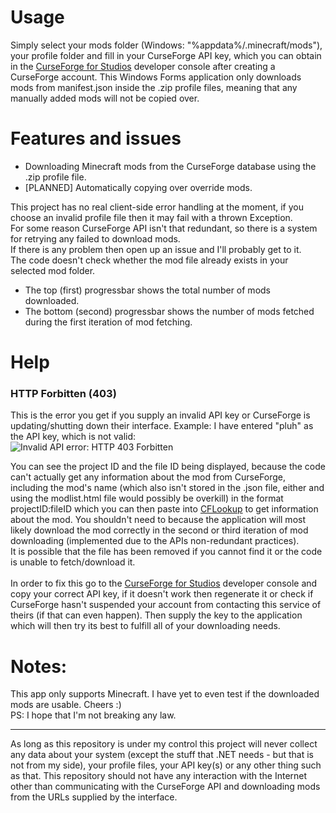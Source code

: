 # Usage
Simply select your mods folder (Windows: "%appdata%/.minecraft/mods"), your profile folder and fill in your CurseForge API key, which you can obtain in the [CurseForge for Studios](https://console.curseforge.com/#/api-keys) developer console after creating a CurseForge account.
This Windows Forms application only downloads mods from manifest.json inside the .zip profile files, meaning that any manually added mods will not be copied over.

# Features and issues
- Downloading Minecraft mods from the CurseForge database using the .zip profile file.
- [PLANNED] Automatically copying over override mods.

This project has no real client-side error handling at the moment, if you choose an invalid profile file then it may fail with a thrown Exception.\
For some reason CurseForge API isn't that redundant, so there is a system for retrying any failed to download mods.\
If there is any problem then open up an issue and I'll probably get to it.\
The code doesn't check whether the mod file already exists in your selected mod folder.

- The top (first) progressbar shows the total number of mods downloaded.
- The bottom (second) progressbar shows the number of mods fetched during the first iteration of mod fetching.

# Help
### HTTP Forbitten (403)
This is the error you get if you supply an invalid API key or CurseForge is updating/shutting down their interface. Example: I have entered "pluh" as the API key, which is not valid:\
![Invalid API error: HTTP 403 Forbitten](https://github.com/user-attachments/assets/aba261dc-17e2-459e-a7a2-1b658ad4bdb6)

You can see the project ID and the file ID being displayed, because the code can't actually get any information about the mod from CurseForge, including the mod's name (which also isn't stored in the .json file, either and using the modlist.html file would possibly be overkill) in the format projectID:fileID which you can then paste into [CFLookup](https://cflookup.com/) to get information about the mod. You shouldn't need to because the application will most likely download the mod correctly in the second or third iteration of mod downloading (implemented due to the APIs non-redundant practices).\
It is possible that the file has been removed if you cannot find it or the code is unable to fetch/download it.\
\
In order to fix this go to the [CurseForge for Studios](https://console.curseforge.com/#/api-keys) developer console and copy your correct API key, if it doesn't work then regenerate it or check if CurseForge hasn't suspended your account from contacting this service of theirs (if that can even happen). Then supply the key to the application which will then try its best to fulfill all of your downloading needs.

# Notes:
This app only supports Minecraft.
I have yet to even test if the downloaded mods are usable.
Cheers :)\
PS: I hope that I'm not breaking any law.

---
As long as this repository is under my control this project will never collect any data about your system (except the stuff that .NET needs - but that is not from my side), your profile files, your API key(s) or any other thing such as that.
This repository should not have any interaction with the Internet other than communicating with the CurseForge API and downloading mods from the URLs supplied by the interface.
